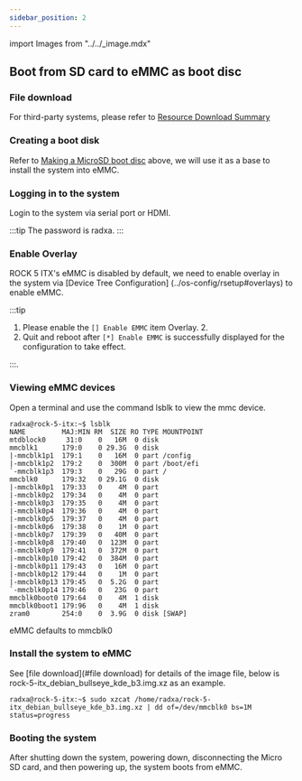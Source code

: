 ```yaml
---
sidebar_position: 2
---
```


import Images from "../../\_image.mdx"

## Boot from SD card to eMMC as boot disc

### File download

<Images loader={false} system_img={true} spi_img={false} />

For third-party systems, please refer to [Resource Download Summary](../../download)

### Creating a boot disk

Refer to [Making a MicroSD boot disc](./etcher) above, we will use it as a base to install the system into eMMC.

### Logging in to the system

Login to the system via serial port or HDMI.

:::tip
The password is radxa.
:::

### Enable Overlay

ROCK 5 ITX's eMMC is disabled by default, we need to enable overlay in the system via [Device Tree Configuration] (../os-config/rsetup#overlays) to enable eMMC.

:::tip

1. Please enable the `[] Enable EMMC` item Overlay. 2.
2. Quit and reboot after `[*] Enable EMMC` is successfully displayed for the configuration to take effect.

:::.

### Viewing eMMC devices

Open a terminal and use the command lsblk to view the mmc device.

```
radxa@rock-5-itx:~$ lsblk
NAME         MAJ:MIN RM  SIZE RO TYPE MOUNTPOINT
mtdblock0     31:0    0   16M  0 disk
mmcblk1      179:0    0 29.3G  0 disk
|-mmcblk1p1  179:1    0   16M  0 part /config
|-mmcblk1p2  179:2    0  300M  0 part /boot/efi
`-mmcblk1p3  179:3    0   29G  0 part /
mmcblk0      179:32   0 29.1G  0 disk
|-mmcblk0p1  179:33   0    4M  0 part
|-mmcblk0p2  179:34   0    4M  0 part
|-mmcblk0p3  179:35   0    4M  0 part
|-mmcblk0p4  179:36   0    4M  0 part
|-mmcblk0p5  179:37   0    4M  0 part
|-mmcblk0p6  179:38   0    1M  0 part
|-mmcblk0p7  179:39   0   40M  0 part
|-mmcblk0p8  179:40   0  123M  0 part
|-mmcblk0p9  179:41   0  372M  0 part
|-mmcblk0p10 179:42   0  384M  0 part
|-mmcblk0p11 179:43   0   16M  0 part
|-mmcblk0p12 179:44   0    1M  0 part
|-mmcblk0p13 179:45   0  5.2G  0 part
`-mmcblk0p14 179:46   0   23G  0 part
mmcblk0boot0 179:64   0    4M  1 disk
mmcblk0boot1 179:96   0    4M  1 disk
zram0        254:0    0  3.9G  0 disk [SWAP]
```

eMMC defaults to mmcblk0

### Install the system to eMMC

See [file download](#file download) for details of the image file, below is rock-5-itx_debian_bullseye_kde_b3.img.xz as an example.

```
radxa@rock-5-itx:~$ sudo xzcat /home/radxa/rock-5-itx_debian_bullseye_kde_b3.img.xz | dd of=/dev/mmcblk0 bs=1M status=progress
```

### Booting the system

After shutting down the system, powering down, disconnecting the Micro SD card, and then powering up, the system boots from eMMC.
